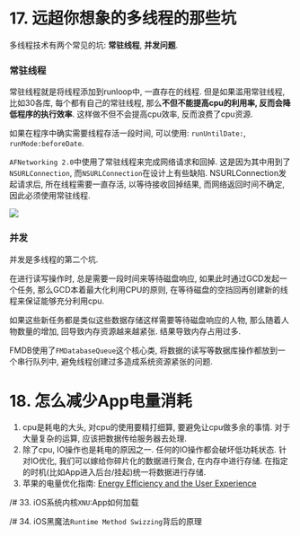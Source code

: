 # 17. 远超你想象的多线程的那些坑
多线程技术有两个常见的坑: **常驻线程**, **并发问题**.
### 常驻线程
常驻线程就是将线程添加到runloop中, 一直存在的线程. 但是如果滥用常驻线程, 比如30各库, 每个都有自己的常驻线程, 那么**不但不能提高cpu的利用率, 反而会降低程序的执行效率**. 这样做不但不会提高cpu效率, 反而浪费了cpu资源. 

如果在程序中确实需要线程存活一段时间, 可以使用: `runUntilDate:`, `runMode:beforeDate`. 

`AFNetworking 2.0`中使用了常驻线程来完成网络请求和回掉. 这是因为其中用到了`NSURLConnection`, 而`NSURLConnection`在设计上有些缺陷. NSURLConnection发起请求后, 所在线程需要一直存活, 以等待接收回掉结果, 而网络返回时间不确定, 因此必须使用常驻线程.

![](images/02c4b5f2f0a9a2d0cef55b9e5420e148.png)

### 并发
并发是多线程的第二个坑. 

在进行读写操作时, 总是需要一段时间来等待磁盘响应, 如果此时通过GCD发起一个任务, 那么GCD本着最大化利用CPU的原则, 在等待磁盘的空挡回再创建新的线程来保证能够充分利用cpu. 

如果这些新任务都是类似这些数据存储这样需要等待磁盘响应的人物, 那么随着人物数量的增加, 回导致内存资源越来越紧张. 结果导致内存占用过多.

FMDB使用了`FMDatabaseQueue`这个核心类, 将数据的读写等数据库操作都放到一个串行队列中, 避免线程创建过多造成系统资源紧张的问题.


# 18. 怎么减少App电量消耗

1. cpu是耗电的大头, 对cpu的使用要精打细算, 要避免让cpu做多余的事情. 对于大量复杂的运算, 应该把数据传给服务器去处理.
2. 除了cpu, IO操作也是耗电的原因之一. 任何的IO操作都会破坏低功耗状态. 针对IO优化, 我们可以嫁给你碎片化的数据进行聚合, 在内存中进行存储. 在指定的时机(比如App进入后台/挂起)统一将数据进行存储.
3. 苹果的电量优化指南: [Energy Efficiency and the User Experience](https://developer.apple.com/library/archive/documentation/Performance/Conceptual/EnergyGuide-iOS/)

/# 33. iOS系统内核`XNU`:App如何加载

/# 34. iOS黑魔法`Runtime Method Swizzing`背后的原理